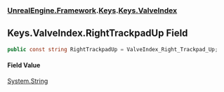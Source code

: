 ### [UnrealEngine.Framework](./UnrealEngine-Framework.md 'UnrealEngine.Framework').[Keys](./Keys.md 'UnrealEngine.Framework.Keys').[Keys.ValveIndex](./Keys-ValveIndex.md 'UnrealEngine.Framework.Keys.ValveIndex')
## Keys.ValveIndex.RightTrackpadUp Field
  
```csharp
public const string RightTrackpadUp = ValveIndex_Right_Trackpad_Up;
```
#### Field Value
[System.String](https://docs.microsoft.com/en-us/dotnet/api/System.String 'System.String')  

